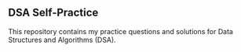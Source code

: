 ## DSA Self-Practice
This repository contains my practice questions and solutions for Data Structures and Algorithms (DSA).
